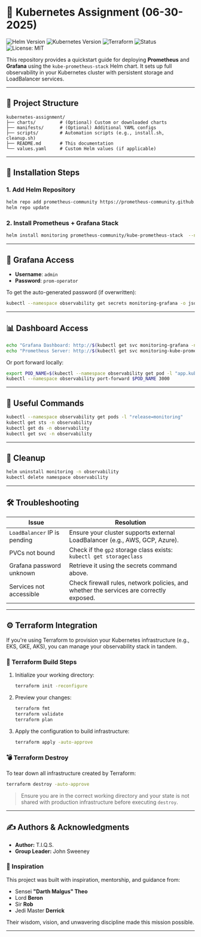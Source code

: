 # 🧠 Kubernetes Assignment (06-30-2025)

![Helm Version](https://img.shields.io/badge/Helm-3.x-blue?logo=helm)
![Kubernetes Version](https://img.shields.io/badge/K8s-1.21%2B-green?logo=kubernetes)
![Terraform](https://img.shields.io/badge/Terraform-v1.5%2B-purple?logo=terraform)
![Status](https://img.shields.io/badge/Status-Operational-brightgreen)
![License: MIT](https://img.shields.io/badge/License-MIT-yellow.svg)

This repository provides a quickstart guide for deploying **Prometheus** and **Grafana** using the `kube-prometheus-stack` Helm chart. It sets up full observability in your Kubernetes cluster with persistent storage and LoadBalancer services.

---

## 📁 Project Structure

```shell
kubernetes-assignment/
├── charts/         # (Optional) Custom or downloaded charts
├── manifests/      # (Optional) Additional YAML configs
├── scripts/        # Automation scripts (e.g., install.sh, cleanup.sh)
├── README.md       # This documentation
└── values.yaml     # Custom Helm values (if applicable)
```

---

## 🚀 Installation Steps

### 1. Add Helm Repository

```bash
helm repo add prometheus-community https://prometheus-community.github.io/helm-charts
helm repo update
```

### 2. Install Prometheus + Grafana Stack

```bash
helm install monitoring prometheus-community/kube-prometheus-stack  --namespace observability --create-namespace  --set prometheus.prometheusSpec.storageSpec.volumeClaimTemplate.spec.storageClassName="gp2"  --set prometheus.prometheusSpec.storageSpec.volumeClaimTemplate.spec.resources.requests.storage="50Gi"  --set prometheus.service.type=LoadBalancer  --set grafana.service.type=LoadBalancer  --set grafana.persistence.enabled=true  --set grafana.persistence.storageClassName="gp2"  --set alertmanager.alertmanagerSpec.storage.volumeClaimTemplate.spec.storageClassName="gp2"  --set alertmanager.alertmanagerSpec.storage.volumeClaimTemplate.spec.resources.requests.storage="10Gi"
```

---

## 🔑 Grafana Access

- **Username**: `admin`
- **Password**: `prom-operator`

To get the auto-generated password (if overwritten):

```bash
kubectl --namespace observability get secrets monitoring-grafana -o jsonpath="{.data.admin-password}" | base64 -d ; echo
```

---

## 📊 Dashboard Access

```bash
echo "Grafana Dashboard: http://$(kubectl get svc monitoring-grafana -n observability -o jsonpath='{.status.loadBalancer.ingress[0].hostname}'):80"
echo "Prometheus Server: http://$(kubectl get svc monitoring-kube-prometheus-prometheus -n observability -o jsonpath='{.status.loadBalancer.ingress[0].hostname}'):9090"
```

Or port forward locally:

```bash
export POD_NAME=$(kubectl --namespace observability get pod -l "app.kubernetes.io/name=grafana,app.kubernetes.io/instance=monitoring" -o name)
kubectl --namespace observability port-forward $POD_NAME 3000
```

---

## 📌 Useful Commands

```bash
kubectl --namespace observability get pods -l "release=monitoring"
kubectl get sts -n observability
kubectl get ds -n observability
kubectl get svc -n observability
```

---

## 🧹 Cleanup

```bash
helm uninstall monitoring -n observability
kubectl delete namespace observability
```

---

## 🛠️ Troubleshooting

| Issue | Resolution |
|-------|------------|
| `LoadBalancer` IP is pending | Ensure your cluster supports external LoadBalancer (e.g., AWS, GCP, Azure). |
| PVCs not bound | Check if the `gp2` storage class exists: `kubectl get storageclass` |
| Grafana password unknown | Retrieve it using the secrets command above. |
| Services not accessible | Check firewall rules, network policies, and whether the services are correctly exposed. |

---

## ⚙️ Terraform Integration

If you're using Terraform to provision your Kubernetes infrastructure (e.g., EKS, GKE, AKS), you can manage your observability stack in tandem.

### 🔨 Terraform Build Steps

1. Initialize your working directory:

   ```bash
   terraform init -reconfigure
   ```

2. Preview your changes:

   ```bash
   terraform fmt
   terraform validate
   terraform plan
   ```

3. Apply the configuration to build infrastructure:

   ```bash
   terraform apply -auto-approve
   ```

### 💣 Terraform Destroy

To tear down all infrastructure created by Terraform:

```bash
terraform destroy -auto-approve
```

> Ensure you are in the correct working directory and your state is not shared with production infrastructure before executing `destroy`.

---

## ✍️ Authors & Acknowledgments

- **Author:** T.I.Q.S.
- **Group Leader:** John Sweeney

### 🙏 Inspiration

This project was built with inspiration, mentorship, and guidance from:

- Sensei **"Darth Malgus" Theo**
- Lord **Beron**
- Sir **Rob**
- Jedi Master **Derrick**

Their wisdom, vision, and unwavering discipline made this mission possible.

---
